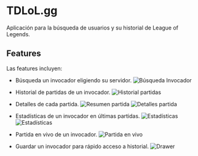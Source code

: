 # TDLoL.gg
 Aplicación para la búsqueda de usuarios y su historial de League of Legends.

## Features
Las features incluyen:
- Búsqueda un invocador eligiendo su servidor.
![Búsqueda Invocador](/screenshots/SummonerInput.png)
- Historial de partidas de un invocador.
![Historial partidas](/screenshots/MatchHistory.png)
- Detalles de cada partida.
![Resumen partida](/screenshots/MatchSummary.png)
![Detalles partida](/screenshots/MatchDetails.png)

- Estadísticas de un invocador en últimas partidas.
![Estadísticas](/screenshots/SummonerStats_1.png)
![Estadísticas](/screenshots/SummonerStats_2.png)

- Partida en vivo de un invocador.
![Partida en vivo](/screenshots/LiveGame.png)
- Guardar un invocador para rápido acceso a historial.
![Drawer](/screenshots/NavigationDrawer.png)
